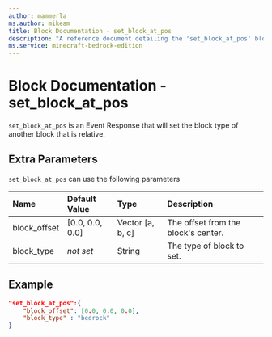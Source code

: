 ```yaml
---
author: mammerla
ms.author: mikeam
title: Block Documentation - set_block_at_pos
description: "A reference document detailing the 'set_block_at_pos' block event response"
ms.service: minecraft-bedrock-edition
---
```


# Block Documentation - set_block_at_pos

`set_block_at_pos` is an Event Response that will set the block type of another block that is relative.

## Extra Parameters

`set_block_at_pos` can use the following parameters

|Name |Default Value  |Type  |Description  |
|:----------|:----------|:----------|:----------|
|block_offset| [0.0, 0.0, 0.0]| Vector [a, b, c]| The offset from the block's center. |
|block_type|*not set* |String| The type of block to set. |

## Example

```json
"set_block_at_pos":{
    "block_offset": [0.0, 0.0, 0.0],
    "block_type" : "bedrock"
}
```
